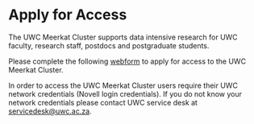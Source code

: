 # Apply for Access

The UWC Meerkat Cluster supports data intensive research for UWC faculty, research staff, postdocs and postgraduate students.

Please complete the following [webform](https://docs.google.com/forms/d/e/1FAIpQLSe-fgPbGS_-TnqfKVXwqHbFlCAST5tlvtuunNQ8kO7TX3K6yg/viewform) to apply for access to the UWC Meerkat Cluster.

In order to access the UWC Meerkat Cluster users require their UWC network credentials (Novell login credentials). If you do not know your network credentials please contact UWC service desk at servicedesk@uwc.ac.za.
